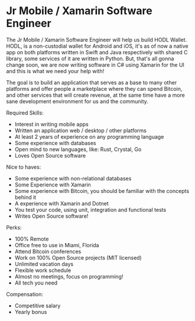 # Jr Mobile / Xamarin Software Engineer

The Jr Mobile / Xamarin Software Engineer will help us build HODL Wallet. HODL, is a non-custodial wallet for Android and iOS, it's as of now a native app on both platforms written in Swift and Java respectively with shared C library, some services of it are written in Python. But, that's all gonna change soon, we are now writing software in C# using Xamarin for the UI and this is what we need your help with!

The goal is to build an application that serves as a base to many other platforms and offer people a marketplace where they can spend Bitcoin, and other services that will create revenue, at the same time have a more sane development environment for us and the community.

Required Skills:

- Interest in writing mobile apps
- Written an application web / desktop / other platforms
- At least 2 years of experience on any programming language
- Some experience with databases
- Open mind to new languages, like: Rust, Crystal, Go
- Loves Open Source software

Nice to haves:

- Some experience with non-relational databases
- Some Experience with Xamarin
- Some experience with Bitcoin, you should be familiar with the concepts behind it
- A experience with Xamarin and Dotnet
- You test your code, using unit, integration and functional tests
- Writes Open Source software!

Perks:

- 100% Remote
- Office free to use in Miami, Florida
- Attend Bitcoin conferences
- Work on 100% Open Source projects (MIT licensed)
- Unlimited vacation days
- Flexible work schedule
- Almost no meetings, focus on programming!
- All tech you need

Compensation:

- Competitive salary
- Yearly bonus
